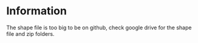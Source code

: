 # Information

The shape file is too big to be on github, check google drive for the shape file and zip folders.
